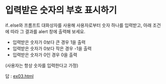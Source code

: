 # 입력받은 숫자의 부호 표시하기

if..else와 프롬프트 대화상자를 사용해 사용자로부터 숫자 하나를 입력받고, 아래 조건에 따라 그 결과를 alert 창에 출력해 보세요.

- 입력받은 숫자가 0보다 큰 경우 1을 출력
- 입력받은 숫자가 0보다 작은 경우 -1을 출력
- 입력받은 숫자가 0인 경우 0을 출력

(사용자는 항상 숫자를 입력한다고 가정)

답 : [ex03.html](/part1/chapter02/example/2.10/ex03.html)
